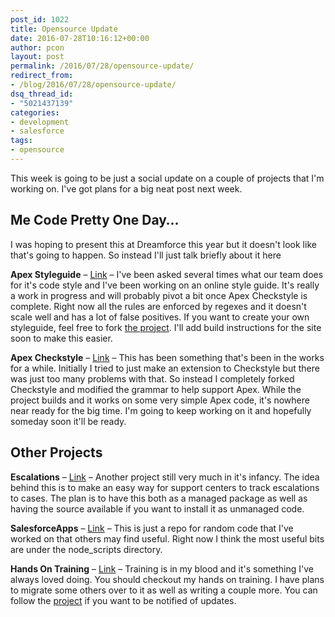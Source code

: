 ```yaml
---
post_id: 1022
title: Opensource Update
date: 2016-07-28T10:16:12+00:00
author: pcon
layout: post
permalink: /2016/07/28/opensource-update/
redirect_from:
- /blog/2016/07/28/opensource-update/
dsq_thread_id:
- "5021437139"
categories:
- development
- salesforce
tags:
- opensource
---
```

This week is going to be just a social update on a couple of projects that I'm working on.  I've got plans for a big neat post next week.

## Me Code Pretty One Day&#8230;

I was hoping to present this at Dreamforce this year but it doesn't look like that's going to happen.  So instead I'll just talk briefly about it here

**Apex Styleguide** &#8211; [Link](http://pcon.github.io/apex-styleguide/) &#8211; I've been asked several times what our team does for it's code style and I've been working on an online style guide.  It's really a work in progress and will probably pivot a bit once Apex Checkstyle is complete.  Right now all the rules are enforced by regexes and it doesn't scale well and has a lot of false positives.  If you want to create your own styleguide, feel free to fork [the project](https://github.com/pcon/apex-styleguide/).  I'll add build instructions for the site soon to make this easier.

**Apex Checkstyle** &#8211; [Link](https://github.com/solenopsis/checkstyle) &#8211; This has been something that's been in the works for a while.  Initially I tried to just make an extension to Checkstyle but there was just too many problems with that.  So instead I completely forked Checkstyle and modified the grammar to help support Apex.  While the project builds and it works on some very simple Apex code, it's nowhere near ready for the big time.  I'm going to keep working on it and hopefully someday soon it'll be ready.

## Other Projects

**Escalations** &#8211; [Link](https://github.com/RedHatSalesforce/escalations) &#8211; Another project still very much in it's infancy.  The idea behind this is to make an easy way for support centers to track escalations to cases.  The plan is to have this both as a managed package as well as having the source available if you want to install it as unmanaged code.

**SalesforceApps** &#8211; [Link](https://github.com/pcon/SalesforceApps) &#8211; This is just a repo for random code that I've worked on that others may find useful.  Right now I think the most useful bits are under the node_scripts directory.

**Hands On Training** &#8211; [Link](http://pcon.github.io/handsontraining/) &#8211; Training is in my blood and it's something I've always loved doing.  You should checkout my hands on training.  I have plans to migrate some others over to it as well as writing a couple more.  You can follow the [project](https://github.com/pcon/handsontraining) if you want to be notified of updates.